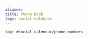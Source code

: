 ```yaml
---
aliases:
title: Phone Book
tags: social-calendar
---
```


```query
tag: #social-calendar/phone-numbers 
```

